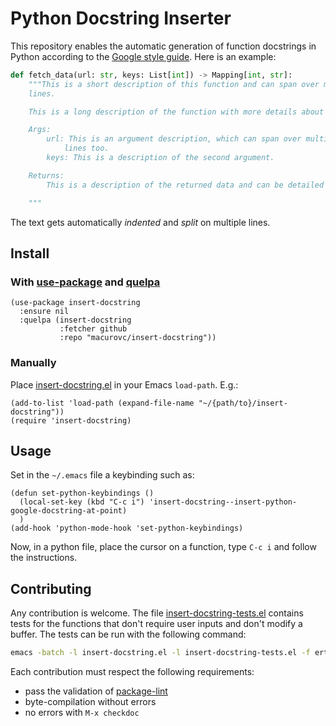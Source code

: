 # Python Docstring Inserter

This repository enables the automatic generation of function docstrings in
Python according to the [Google style
guide](https://google.github.io/styleguide/pyguide.html#383-functions-and-methods).
Here is an example:

```python
def fetch_data(url: str, keys: List[int]) -> Mapping[int, str]:
    """This is a short description of this function and can span over multiple
    lines.

    This is a long description of the function with more details about it.

    Args:
        url: This is an argument description, which can span over multiple
            lines too.
        keys: This is a description of the second argument.

    Returns:
        This is a description of the returned data and can be detailed too.

    """
```

The text gets automatically *indented* and *split* on multiple lines.

## Install

### With [use-package](https://github.com/jwiegley/use-package) and [quelpa](https://github.com/quelpa/quelpa)

```elisp
(use-package insert-docstring
  :ensure nil
  :quelpa (insert-docstring
           :fetcher github
           :repo "macurovc/insert-docstring"))
```

### Manually

Place [insert-docstring.el](insert-docstring.el) in your Emacs `load-path`. E.g.:

```elisp
(add-to-list 'load-path (expand-file-name "~/{path/to}/insert-docstring"))
(require 'insert-docstring)
```

## Usage

Set in the `~/.emacs` file a keybinding such as:

```elisp
(defun set-python-keybindings ()
  (local-set-key (kbd "C-c i") 'insert-docstring--insert-python-google-docstring-at-point)
  )
(add-hook 'python-mode-hook 'set-python-keybindings)
```

Now, in a python file, place the cursor on a function, type `C-c i` and follow
the instructions.

## Contributing

Any contribution is welcome. The file
[insert-docstring-tests.el](insert-docstring-tests.el) contains tests for the
functions that don't require user inputs and don't modify a buffer. The tests
can be run with the following command:

```bash
emacs -batch -l insert-docstring.el -l insert-docstring-tests.el -f ert-run-tests-batch-and-exit
```

Each contribution must respect the following requirements:
* pass the validation of [package-lint](https://github.com/purcell/package-lint)
* byte-compilation without errors
* no errors with `M-x checkdoc`
